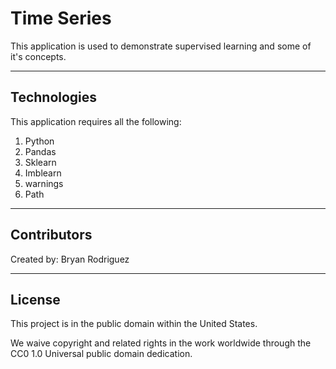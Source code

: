 # Time Series

This application is used to demonstrate supervised learning and some of it's concepts.

---

## Technologies

This application requires all the following:

1. Python 
2. Pandas
3. Sklearn
4. Imblearn
5. warnings
6. Path

---

## Contributors

Created by: Bryan Rodriguez

---

## License

This project is in the public domain within the United States.

We waive copyright and related rights in the work worldwide through the CC0 1.0 Universal public domain dedication.
